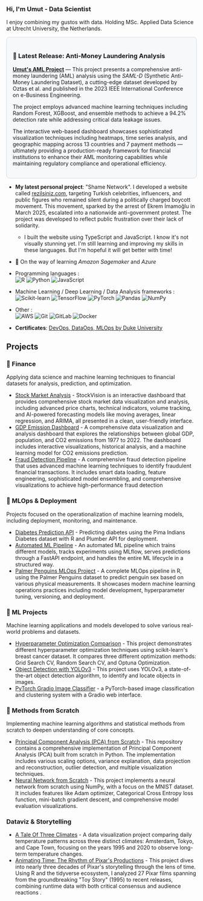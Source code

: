 ### Hi, I'm Umut - Data Scientist

I enjoy combining my gustos with data. Holding MSc. Applied Data Science at Utrecht University, the Netherlands.

<div style="border:1px solid #d0d7de; padding:16px; border-radius:8px; background-color:#f6f8fa">
  <h3>🚀 Latest Release: Anti-Money Laundering Analysis</h3>
  <p>
    <a href="https://umutaml.netlify.app/" target="_blank"><strong>Umut's AML Project</strong></a> — This project presents a comprehensive anti-money laundering (AML) analysis using the <em>SAML-D</em> (Synthetic Anti-Money Laundering Dataset), a cutting-edge dataset developed by Oztas et al. and published in the 2023 IEEE International Conference on e-Business Engineering.
  </p>
  <p>
    The project employs advanced machine learning techniques including Random Forest, XGBoost, and ensemble methods to achieve a 94.2% detection rate while addressing critical data leakage issues.
  </p>
  <p>
    The interactive web-based dashboard showcases sophisticated visualization techniques including heatmaps, time series analysis, and geographic mapping across 13 countries and 7 payment methods — ultimately providing a production-ready framework for financial institutions to enhance their AML monitoring capabilities while maintaining regulatory compliance and operational efficiency.
  </p>
</div>




- **My latest personal project**: "Shame Network". I developed a website called [rezilsiniz.com](https://rezilsiniz.com/), targeting Turkish celebrities, influencers, and public figures who remained silent during a politically charged boycott movement. This movement, sparked by the arrest of Ekrem İmamoğlu in March 2025, escalated into a nationwide anti-government protest. The project was developed to reflect public frustration over their lack of solidarity.
   - I built the website using TypeScript and JavaScript. I know it's not visually stunning yet. I'm still learning and improving my skills in these languages. But I'm hopeful it will get better with time!

- 🌱 On the way of learning *Amazon Sagemaker* and  *Azure* 

- Programming languages : <br />
 ![R](https://img.shields.io/badge/r-%23276DC3.svg?style=for-the-badge&logo=r&logoColor=white)
 ![Python](http://img.shields.io/badge/-Python-eee?style=flat-square&logo=python&logoColor=F7BD2F)
 ![JavaScript](https://img.shields.io/badge/-JavaScript-eee?style=flat-square&logo=javascript&logoColor=DD9C25)

- Machine Learning / Deep Learning / Data Analysis frameworks : <br />
 ![Scikit-learn](http://img.shields.io/badge/-Scikit--Learn-eee?style=flat-square&logo=scikit-learn&logoColor=e26d00)
 ![TensorFlow](http://img.shields.io/badge/-TensorFlow-eee?style=flat-square&logo=tensorflow&logoColor=FF6F00)
 ![PyTorch](https://img.shields.io/badge/PyTorch-%23EE4C2C.svg?style=for-the-badge&logo=PyTorch&logoColor=white)
 ![Pandas](https://img.shields.io/badge/pandas-%23150458.svg?style=for-the-badge&logo=pandas&logoColor=white)
 ![NumPy](https://img.shields.io/badge/numpy-%23013243.svg?style=for-the-badge&logo=numpy&logoColor=white)

- Other : <br />
![AWS](https://img.shields.io/badge/AWS-%23FF9900.svg?style=for-the-badge&logo=amazon-aws&logoColor=white)
![Git](https://img.shields.io/badge/git-%23F05033.svg?style=for-the-badge&logo=git&logoColor=white)
![GitLab](https://img.shields.io/badge/gitlab-%23181717.svg?style=for-the-badge&logo=gitlab&logoColor=white)
![Docker](https://img.shields.io/badge/docker-%230db7ed.svg?style=for-the-badge&logo=docker&logoColor=white)

-  **Certificates**:
    [DevOps, DataOps, MLOps by Duke University](https://www.coursera.org/account/accomplishments/verify/PP1UU7AA46MX)
   
## Projects

### 🏦 Finance 
Applying data science and machine learning techniques to financial datasets for analysis, prediction, and optimization.

- [Stock Market Analysis](https://github.com/umutevren/stock-market-analysis) - StockVision is an interactive dashboard that provides comprehensive stock market data visualization and analysis, including advanced price charts, technical indicators, volume tracking, and AI-powered forecasting models like moving averages, linear regression, and ARIMA, all presented in a clean, user-friendly interface.
- [GDP Emission Dashboard](https://github.com/umutevren/gdp-emission-dashboard) - A comprehensive data visualization and analysis dashboard that explores the relationships between global GDP, population, and CO2 emissions from 1977 to 2022. The dashboard includes interactive visualizations, historical analysis, and a machine learning model for CO2 emissions prediction.
- [Fraud Detection Pipeline](https://github.com/umutevren/Fraudulent-Financial-Transaction-Prediction) - A comprehensive fraud detection pipeline that uses advanced machine learning techniques to identify fraudulent financial transactions. It includes smart data loading, feature engineering, sophisticated model ensembling, and comprehensive visualizations to achieve high-performance fraud detection

### 🚀 MLOps & Deployment
Projects focused on the operationalization of machine learning models, including deployment, monitoring, and maintenance.

- [Diabetes Prediction API](https://github.com/umutevren/diabetes-prediction-api) - Predicting diabetes using the Pima Indians Diabetes dataset with R and Plumber API for deployment.
- [Automated ML Pipeline](https://github.com/umutevren/automated-ml-pipeline) - An automated ML pipeline which trains different models, tracks experiments using MLflow, serves predictions through a FastAPI endpoint, and handles the entire ML lifecycle in a structured way.
- [Palmer Penguins MLOps Project](https://github.com/umutevren/palmerpenguins-final) - A complete MLOps pipeline in R, using the Palmer Penguins dataset to predict penguin sex based on various physical measurements. It showcases modern machine learning operations practices including model development, hyperparameter tuning, versioning, and deployment.

### 🤖 ML Projects
Machine learning applications and models developed to solve various real-world problems and datasets.

- [Hyperparameter Optimization Comparison](https://github.com/umutevren/hyperparameter-optimization) - This project demonstrates different hyperparameter optimization techniques using scikit-learn's breast cancer dataset. It compares three different optimization methods: Grid Search CV, Random Search CV, and Optuna Optimization.
- [Object Detection with YOLOv3](https://github.com/umutevren/yolo-object-recognition) - This project uses YOLOv3, a state-of-the-art object detection algorithm, to identify and locate objects in images.
- [PyTorch Gradio Image Classifier](https://github.com/umutevren/pytorch-gradio-image-classifier) - a PyTorch-based image classification and clustering system with a Gradio web interface.

### 🔬 Methods from Scratch
Implementing machine learning algorithms and statistical methods from scratch to deepen understanding of core concepts.

- [Principal Component Analysis (PCA) from Scratch](https://github.com/umutevren/pca-from-scratch) - This repository contains a comprehensive implementation of Principal Component Analysis (PCA) built from scratch in Python. The implementation includes various scaling options, variance explanation, data projection and reconstruction, outlier detection, and multiple visualization techniques.
- [Neural Network from Scratch](https://github.com/umutevren/neutral-network-from-scratch) - This project implements a neural network from scratch using NumPy, with a focus on the MNIST dataset. It includes features like Adam optimizer, Categorical Cross Entropy loss function, mini-batch gradient descent, and comprehensive model evaluation visualizations.

###  Dataviz & Storytelling
- [A Tale Of Three Climates](https://github.com/umutevren/a-tale-of-three-climates) - A data visualization project comparing daily temperature patterns across three distinct climates: Amsterdam, Tokyo, and Cape Town, focusing on the years 1995 and 2020 to observe long-term temperature changes.
- [Animating Time: The Rhythm of Pixar's Productions](https://github.com/umutevren/animating_time_pixar) - This project dives into nearly three decades of Pixar's storytelling through the lens of time. Using R and the tidyverse ecosystem, I analyzed 27 Pixar films spanning from the groundbreaking "Toy Story" (1995) to recent releases, combining runtime data with both critical consensus  and audience reactions .

